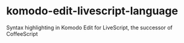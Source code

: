 komodo-edit-livescript-language
===============================

Syntax highlighting in Komodo Edit for LiveScript, the successor of CoffeeScript
